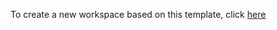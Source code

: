 To create a new workspace based on this template, click [here](https://idx.google.com/new?template=https://github.com/sg-nucleus6/idx-template-python)